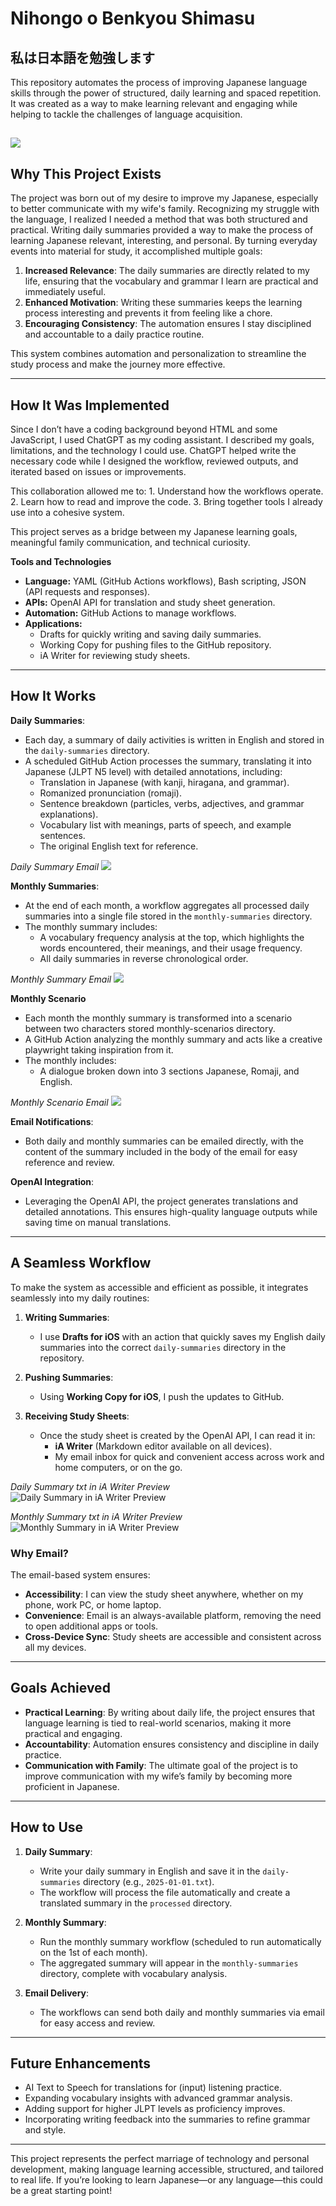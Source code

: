 # Nihongo o Benkyou Shimasu
## 私は日本語を勉強します

This repository automates the process of improving Japanese language skills through the power of structured, daily learning and spaced repetition. It was created as a way to make learning relevant and engaging while helping to tackle the challenges of language acquisition.

![](/images/nihongo-o-benkyou-shimasu-1.png)
---

## **Why This Project Exists**

The project was born out of my desire to improve my Japanese, especially to better communicate with my wife's family. Recognizing my struggle with the language, I realized I needed a method that was both structured and practical. Writing daily summaries provided a way to make the process of learning Japanese relevant, interesting, and personal. By turning everyday events into material for study, it accomplished multiple goals:

1. **Increased Relevance**: The daily summaries are directly related to my life, ensuring that the vocabulary and grammar I learn are practical and immediately useful.
2. **Enhanced Motivation**: Writing these summaries keeps the learning process interesting and prevents it from feeling like a chore.
3. **Encouraging Consistency**: The automation ensures I stay disciplined and accountable to a daily practice routine.

This system combines automation and personalization to streamline the study process and make the journey more effective.

---

## **How It Was Implemented**

Since I don’t have a coding background beyond HTML and some JavaScript, I used ChatGPT as my coding assistant. I described my goals, limitations, and the technology I could use. ChatGPT helped write the necessary code while I designed the workflow, reviewed outputs, and iterated based on issues or improvements.

This collaboration allowed me to:
	1.	Understand how the workflows operate.
	2.	Learn how to read and improve the code.
	3.	Bring together tools I already use into a cohesive system.

This project serves as a bridge between my Japanese learning goals, meaningful family communication, and technical curiosity.

**Tools and Technologies**
- **Language:** YAML (GitHub Actions workflows), Bash scripting, JSON (API requests and responses).
- **APIs:** OpenAI API for translation and study sheet generation.
- **Automation:** GitHub Actions to manage workflows.
- **Applications:**
   - Drafts for quickly writing and saving daily summaries.
   - Working Copy for pushing files to the GitHub repository.
   - iA Writer for reviewing study sheets.

---

## **How It Works**

**Daily Summaries**:
- Each day, a summary of daily activities is written in English and stored in the `daily-summaries` directory.
- A scheduled GitHub Action processes the summary, translating it into Japanese (JLPT N5 level) with detailed annotations, including:
	 - Translation in Japanese (with kanji, hiragana, and grammar).
	 - Romanized pronunciation (romaji).
	 - Sentence breakdown (particles, verbs, adjectives, and grammar explanations).
	 - Vocabulary list with meanings, parts of speech, and example sentences.
	 - The original English text for reference.

*Daily Summary Email*
![](/images/nihongo-o-benkyou-shimasu-1.png)

**Monthly Summaries**:
- At the end of each month, a workflow aggregates all processed daily summaries into a single file stored in the `monthly-summaries` directory.
- The monthly summary includes:
	- A vocabulary frequency analysis at the top, which highlights the words encountered, their meanings, and their usage frequency.
	- All daily summaries in reverse chronological order.

*Monthly Summary Email*
![](/images/nihongo-o-benkyou-shimasu-2.png)

**Monthly Scenario**
- Each month the monthly summary is transformed into a scenario between two characters stored monthly-scenarios directory.
- A GitHub Action analyzing the monthly summary and acts like a creative playwright taking inspiration from it.
- The monthly includes:
	- A dialogue broken down into 3 sections Japanese, Romaji, and English.

*Monthly Scenario Email*
![](/images/nihongo-o-benkyou-shimasu-7.png)

**Email Notifications**:
  - Both daily and monthly summaries can be emailed directly, with the content of the summary included in the body of the email for easy reference and review.

**OpenAI Integration**:
  - Leveraging the OpenAI API, the project generates translations and detailed annotations. This ensures high-quality language outputs while saving time on manual translations.

---

## **A Seamless Workflow**

To make the system as accessible and efficient as possible, it integrates seamlessly into my daily routines:

1. **Writing Summaries**:
   - I use **Drafts for iOS** with an action that quickly saves my English daily summaries into the correct `daily-summaries` directory in the repository.

2. **Pushing Summaries**:
   - Using **Working Copy for iOS**, I push the updates to GitHub.

3. **Receiving Study Sheets**:
   - Once the study sheet is created by the OpenAI API, I can read it in:
     - **iA Writer** (Markdown editor available on all devices).
     - My email inbox for quick and convenient access across work and home computers, or on the go.

*Daily Summary txt in iA Writer Preview*
![*Daily Summary in iA Writer Preview*](/images/nihongo-o-benkyou-shimasu-6.png)

*Monthly Summary txt in iA Writer Preview*
![*Monthly Summary in iA Writer Preview*](/images/nihongo-o-benkyou-shimasu-5.png)

### **Why Email?**
The email-based system ensures:
- **Accessibility**: I can view the study sheet anywhere, whether on my phone, work PC, or home laptop.
- **Convenience**: Email is an always-available platform, removing the need to open additional apps or tools.
- **Cross-Device Sync**: Study sheets are accessible and consistent across all my devices.

---

## **Goals Achieved**

- **Practical Learning**: By writing about daily life, the project ensures that language learning is tied to real-world scenarios, making it more practical and engaging.
- **Accountability**: Automation ensures consistency and discipline in daily practice.
- **Communication with Family**: The ultimate goal of the project is to improve communication with my wife’s family by becoming more proficient in Japanese.

---

## **How to Use**

1. **Daily Summary**:
   - Write your daily summary in English and save it in the `daily-summaries` directory (e.g., `2025-01-01.txt`).
   - The workflow will process the file automatically and create a translated summary in the `processed` directory.

2. **Monthly Summary**:
   - Run the monthly summary workflow (scheduled to run automatically on the 1st of each month).
   - The aggregated summary will appear in the `monthly-summaries` directory, complete with vocabulary analysis.

3. **Email Delivery**:
   - The workflows can send both daily and monthly summaries via email for easy access and review.

---

## **Future Enhancements**

- AI Text to Speech for translations for (input) listening practice.
- Expanding vocabulary insights with advanced grammar analysis.
- Adding support for higher JLPT levels as proficiency improves.
- Incorporating writing feedback into the summaries to refine grammar and style.

---

This project represents the perfect marriage of technology and personal development, making language learning accessible, structured, and tailored to real life. If you’re looking to learn Japanese—or any language—this could be a great starting point!

